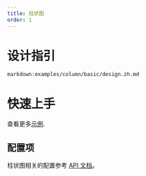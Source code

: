 ```yaml
---
title: 柱状图
order: 1
---
```


<div class="manual-docs">

# 设计指引

`markdown:examples/column/basic/design.zh.md`

# 快速上手

<playground path='column/basic/demo/basic.ts'></playground>

查看更多<a href="/zh/examples/column/basic" target='blank'>示例</a>.

## 配置项

柱状图相关的配置参考 [API 文档](/zh/docs/api/plots/column)。

</div>